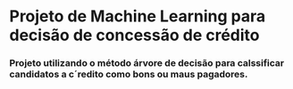 # Projeto de Machine Learning para decisão de concessão de crédito
### Projeto utilizando o método árvore de decisão para calssificar candidatos a c´redito como bons ou maus pagadores.
